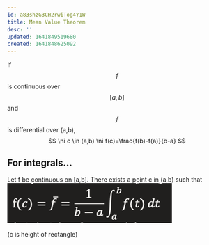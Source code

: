 ```yaml
---
id: a83shzG3CH2rwiTog4Y1W
title: Mean Value Theorem
desc: ''
updated: 1641849519680
created: 1641848625092
---
```


If $$f$$ is continuous over $$[a,b]$$ and $$f$$ is differential over (a,b),
$$
\ni c \in (a,b) \ni f(c)=\frac{f(b)-f(a)}{b-a}
$$ 

## For integrals...
Let f be continuous on [a,b]. There exists a point c in (a,b) such that
![](/assets/images/2022-01-10-14-17-54.png)

(c is height of rectangle)